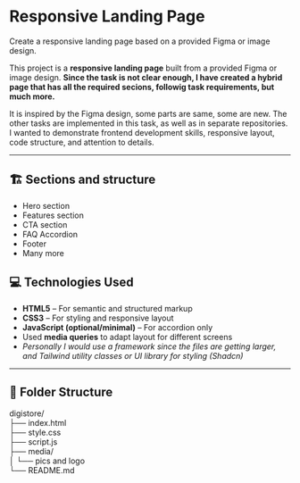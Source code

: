 # Responsive Landing Page
Create a responsive landing page based on a provided Figma or image design.

This project is a **responsive landing page** built from a provided Figma or image design. **Since the task is not clear enough, I have created a hybrid page that has all the required secions, followig task requirements, but much more.** <br>

It is inspired by the Figma design, some parts are same, some are new. The other tasks are implemented in this task, as well as in separate repositories. I wanted to demonstrate frontend development skills,  responsive layout, code structure, and attention to details.

---

## 🏗️ Sections and structure
- Hero section
- Features section
- CTA section
- FAQ Accordion
- Footer
- Many more

## 💻 Technologies Used

- **HTML5** – For semantic and structured markup
- **CSS3** – For styling and responsive layout
- **JavaScript (optional/minimal)** – For accordion only
- Used **media queries** to adapt layout for different screens
- _Personally I would use a framework since the files are getting larger, and Tailwind utility classes or UI library for styling (Shadcn)_
---

## 📁 Folder Structure
digistore/ <br>
├── index.html<br>
├── style.css<br>
├── script.js<br>
├── media/<br>
│ └── pics and logo<br>
└── README.md<br>
